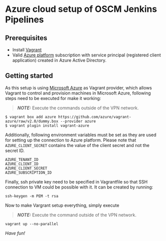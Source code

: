 # Azure cloud setup of OSCM Jenkins Pipelines

## Prerequisites
* Install [Vagrant](https://www.vagrantup.com/docs/installation)
* Valid [Azure platform](http://portal.azure.com/) subscription with service principal (registered client application) created in Azure Active Directory.

## Getting started
As this setup is using [Microsoft Azure](https://azure.microsoft.com/) as Vagrant provider, which allows Vagrant to control and provision machines in Microsoft Azure, following steps need to be executed for make it working:
> **_NOTE:_**  Execute the commands outside of the VPN network.

```
$ vagrant box add azure https://github.com/azure/vagrant-azure/raw/v2.0/dummy.box --provider azure
$ vagrant plugin install vagrant-azure
```

Additionally, following environment variables must be set as they are used for setting up the connection to Azure platform.
Please note that `AZURE_CLIENT_SECRET` contains the value of the client secret and not the secret ID.

```
AZURE_TENANT_ID
AZURE_CLIENT_ID
AZURE_CLIENT_SECRET
AZURE_SUBSCRIPTION_ID
```

Finally, ssh private key need to be specified in Vagrantfile so that SSH connection to VM could be possible with it. It can be created by running:

```
ssh-keygen -m PEM -t rsa
```

Now to make Vargrant setup everything, simply execute

> **_NOTE:_**  Execute the command outside of the VPN network.
```
vagrant up --no-parallel
```

*Have fun!*
